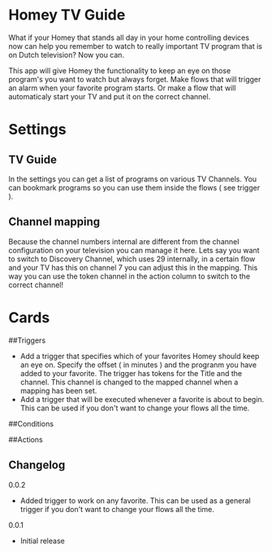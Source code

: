 # Homey TV Guide

What if your Homey that stands all day in your home controlling devices now can help you remember to watch to really important
TV program that is on Dutch television? Now you can.

This app will give Homey the functionality to keep an eye on those program's you want to watch but always forget. Make flows 
that will trigger an alarm when your favorite program starts. Or make a flow that will automaticaly start your TV and put it on the correct channel. 

# Settings

## TV Guide

In the settings you can get a list of programs on various TV Channels. You can bookmark 
programs so you can use them inside the flows ( see trigger ). 

## Channel mapping

Because the channel numbers internal are different from the channel configuration on your television you can manage it here. Lets say you want to switch to Discovery Channel, which uses 29 internally, in a certain flow and your TV has this on channel 7 you can adjust this in the mapping. This way you can use the token channel in the 
action column to switch to the correct channel!


# Cards

##Triggers

- Add a trigger that specifies which of your favorites Homey should keep an eye on. Specify the offset ( in minutes ) and the progranm you have added to your favorite.
  The trigger has tokens for the Title and the channel. This channel is changed to the mapped channel when a mapping has been set.
- Add a trigger that will be executed whenever a favorite is about to begin. This can be used if you don't want to change your flows all the time.

##Conditions

##Actions

## Changelog

0.0.2
* Added trigger to work on any favorite. This can be used as a general trigger if you don't want to change your flows all the time.

0.0.1
* Initial release